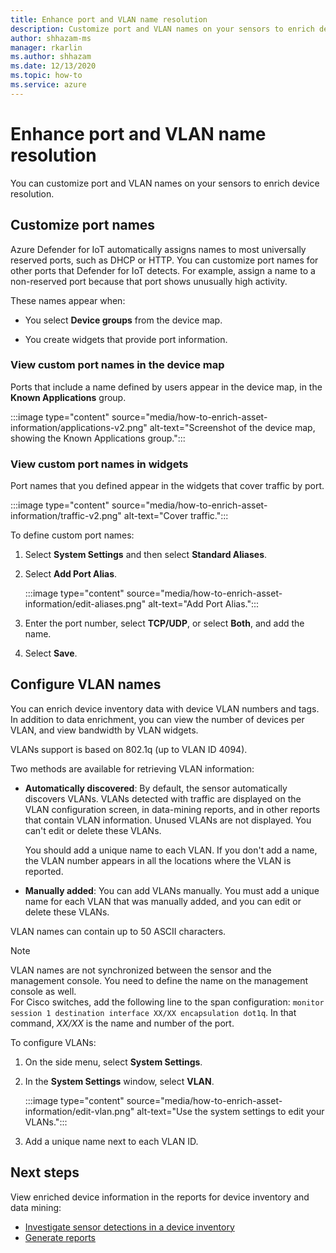 ```yaml
---
title: Enhance port and VLAN name resolution
description: Customize port and VLAN names on your sensors to enrich device resolution.
author: shhazam-ms
manager: rkarlin
ms.author: shhazam
ms.date: 12/13/2020
ms.topic: how-to
ms.service: azure
---
```


# Enhance port and VLAN name resolution

You can customize port and VLAN names on your sensors to enrich device resolution.

## Customize port names

Azure Defender for IoT automatically assigns names to most universally reserved ports, such as DHCP or HTTP. You can customize port names for other ports that Defender for IoT detects. For example, assign a name to a non-reserved port because that port shows unusually high activity.

These names appear when:

  - You select **Device groups** from the device map.

  - You create widgets that provide port information.

### View custom port names in the device map

Ports that include a name defined by users appear in the device map, in the **Known Applications** group.

:::image type="content" source="media/how-to-enrich-asset-information/applications-v2.png" alt-text="Screenshot of the device map, showing the Known Applications group.":::

### View custom port names in widgets

Port names that you defined appear in the widgets that cover traffic by port.

:::image type="content" source="media/how-to-enrich-asset-information/traffic-v2.png" alt-text="Cover traffic.":::

To define custom port names:

1. Select **System Settings** and then select **Standard Aliases**.

2. Select **Add Port Alias**.

    :::image type="content" source="media/how-to-enrich-asset-information/edit-aliases.png" alt-text="Add Port Alias.":::

3. Enter the port number, select **TCP/UDP**, or select **Both**, and add the name.

4. Select **Save**.

## Configure VLAN names

You can enrich device inventory data with device VLAN numbers and tags. In addition to data enrichment, you can view the number of devices per VLAN, and view bandwidth by VLAN widgets.

VLANs support is based on 802.1q (up to VLAN ID 4094).

Two methods are available for retrieving VLAN information:

- **Automatically discovered**: By default, the sensor automatically discovers VLANs. VLANs detected with traffic are displayed on the VLAN configuration screen, in data-mining reports, and in other reports that contain VLAN information. Unused VLANs are not displayed. You can't edit or delete these VLANs. 

  You should add a unique name to each VLAN. If you don't add a name, the VLAN number appears in all the locations where the VLAN is reported.

- **Manually added**: You can add VLANs manually. You must add a unique name for each VLAN that was manually added, and you can edit or delete these VLANs.

VLAN names can contain up to 50 ASCII characters.

> [!NOTE]
> VLAN names are not synchronized between the sensor and the management console. You need to define the name on the management console as well.  
For Cisco switches, add the following line to the span configuration: `monitor session 1 destination interface XX/XX encapsulation dot1q`. In that command, *XX/XX* is the name and number of the port.

To configure VLANs:

1. On the side menu, select **System Settings**.

2. In the **System Settings** window, select **VLAN**.

    :::image type="content" source="media/how-to-enrich-asset-information/edit-vlan.png" alt-text="Use the system settings to edit your VLANs.":::

3. Add a unique name next to each VLAN ID.

## Next steps

View enriched device information in the reports for device inventory and data mining:

- [Investigate sensor detections in a device inventory](how-to-investigate-sensor-detections-in-a-device-inventory.md)
- [Generate reports](how-to-generate-reports.md)
